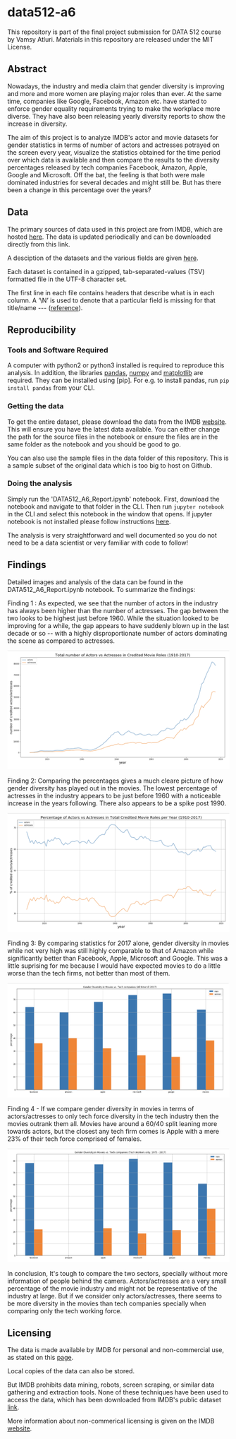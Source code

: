 # data512-a6

This repository is part of the final project submission for DATA 512 course by Vamsy Atluri. Materials in this repository are released under the MIT License.

## Abstract

Nowadays, the industry and media claim that gender diversity is improving and more and more women are playing major roles than ever. At the same time, companies like Google, Facebook, Amazon etc. have started to enforce gender equality requirements trying to make the workplace more diverse. They have also been releasing yearly diversity reports to show the increase in diversity.

The aim of this project is to analyze IMDB's actor and movie datasets for gender statistics in terms of number of actors and actresses potrayed on the screen every year, visualize the statistics obtained for the time period over which data is available and then compare the results to the diversity percentages released by tech companies Facebook, Amazon, Apple, Google and Microsoft. Off the bat, the feeling is that both were male dominated industries for several decades and might still be. But has there been a change in this percentage over the years?


## Data

The primary sources of data used in this project are from IMDB, which are hosted [here](https://datasets.imdbws.com/). The data is updated periodically and can be downloaded directly from this link.

A desciption of the datasets and the various fields are given [here](https://www.imdb.com/interfaces/). 

Each dataset is contained in a gzipped, tab-separated-values (TSV) formatted file in the UTF-8 character set. 

The first line in each file contains headers that describe what is in each column. A ‘\\N’ is used to denote that a particular field is missing for that title/name --- ([reference](https://www.imdb.com/interfaces/)).

## Reproducibility

### Tools and Software Required

A computer with python2 or python3 installed is required to reproduce this analysis. In addition, the libraries [pandas](https://pandas.pydata.org/), [numpy](http://www.numpy.org/) and [matplotlib](https://matplotlib.org/) are required. They can be installed using [pip]. For e.g. to install pandas, run  ```pip install pandas``` from your CLI.

### Getting the data

To get the entire dataset, please download the data from the IMDB [website](https://datasets.imdbws.com/). This will ensure you have the latest data available. You can either change the path for the source files in the notebook or ensure the files are in the same folder as the notebook and you should be good to go.

You can also use the sample files in the data folder of this repository. This is a sample subset of the original data which is too big to host on Github.

### Doing the analysis

Simply run the 'DATA512_A6_Report.ipynb' notebook. First, download the notebook and navigate to that folder in the CLI. Then run ```jupyter notebook``` in the CLI and select this notebook in the window that opens. If jupyter notebook is not installed please follow instructions [here](http://jupyter.org/install).

The analysis is very straightforward and well documented so you do not need to be a data scientist or very familiar with code to follow!

## Findings

Detailed images and analysis of the data can be found in the DATA512_A6_Report.ipynb notebook. To summarize the findings:

Finding 1 : As expected, we see that the number of actors in the industry has always been higher than the number of actresses. The gap between the two looks to be highest just before 1960. While the situation looked to be improving for a while, the gap appears to have suddenly blown up in the last decade or so -- with a highly disproportionate number of actors dominating the scene as compared to actresses.

![Diversity over the years](https://github.com/whamsy/data512-a6/blob/master/images/1.png)

Finding 2: Comparing the percentages gives a much cleare picture of how gender diversity has played out in the movies. The lowest percentage of actresses in the industry appears to be just before 1960 with a noticeable increase in the years following. There also appears to be a spike post 1990.

![Diversity over the years](https://github.com/whamsy/data512-a6/blob/master/images/2.png)

Finding 3: By comparing statistics for 2017 alone, gender diversity in movies while not very high was still highly comparable to that of Amazon while significantly better than Facebook, Apple, Microsoft and Google. This was a little suprising for me because I would have expected movies to do a little worse than the tech firms, not better than most of them.

![Movies vs Global Tech](https://github.com/whamsy/data512-a6/blob/master/images/3.png)

Finding 4 - If we compare gender diversity in movies in terms of actors/actresses to only tech force diversity in the tech industry then the movies outrank them all. Movies have around a 60/40 split leaning more towards actors, but the closest any tech firm comes is Apple with a mere 23% of their tech force comprised of females.

![Movies vs Tech Workers only](https://github.com/whamsy/data512-a6/blob/master/images/5.png)

In conclusion, It's tough to compare the two sectors, specially without more information of people behind the camera. Actors/actresses are a very small percentage of the movie industry and might not be representative of the industry at large. But if we consider only actors/actresses, there seems to be more diversity in the movies than tech companies specially when comparing only the tech working force.

## Licensing

The data is made available by IMDB for personal and non-commercial use, as stated on this [page](https://www.imdb.com/interfaces/).

Local copies of the data can also be stored.  

But IMDB prohibits data mining, robots, screen scraping, or similar data gathering and extraction tools. None of these techniques have been used to access the data, which has been downloaded from IMDB's public dataset [link](https://datasets.imdbws.com/).

More information about non-commerical licensing is given on the IMDB [website](https://help.imdb.com/article/imdb/general-information/can-i-use-imdb-data-in-my-software/G5JTRESSHJBBHTGX?pf_rd_m=A2FGELUUNOQJNL&pf_rd_p=3aefe545-f8d3-4562-976a-e5eb47d1bb18&pf_rd_r=BMZ4YZDQZXG5J9Y3H7RJ&pf_rd_s=center-1&pf_rd_t=60601&pf_rd_i=interfaces&ref_=fea_mn_lk1#).
